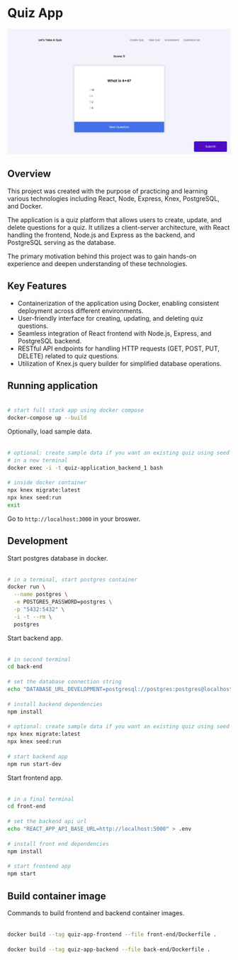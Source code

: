 # Quiz App

![quizapp screenshot](./image/Screenshot%20(80).png)

## Overview

This project was created with the purpose of practicing and learning various technologies including React, Node, Express, Knex, PostgreSQL, and Docker.

The application is a quiz platform that allows users to create, update, and delete questions for a quiz. It utilizes a client-server architecture, with React handling the frontend, Node.js and Express as the backend, and PostgreSQL serving as the database.

The primary motivation behind this project was to gain hands-on experience and deepen understanding of these technologies.

## Key Features

- Containerization of the application using Docker, enabling consistent deployment across different environments.
- User-friendly interface for creating, updating, and deleting quiz questions.
- Seamless integration of React frontend with Node.js, Express, and PostgreSQL backend.
- RESTful API endpoints for handling HTTP requests (GET, POST, PUT, DELETE) related to quiz questions.
- Utilization of Knex.js query builder for simplified database operations.

## Running application

```bash

# start full stack app using docker compose
docker-compose up --build

```

Optionally, load sample data.

```bash

# optional: create sample data if you want an existing quiz using seed data
# in a new terminal
docker exec -i -t quiz-application_backend_1 bash

# inside docker container
npx knex migrate:latest
npx knex seed:run
exit

```

Go to `http://localhost:3000` in your broswer.

## Development

Start postgres database in docker.

```bash

# in a terminal, start postgres container
docker run \
  --name postgres \
  -e POSTGRES_PASSWORD=postgres \
  -p "5432:5432" \
  -i -t --rm \
  postgres

```
Start backend app.

```bash

# in second terminal
cd back-end

# set the database connection string
echo "DATABASE_URL_DEVELOPMENT=postgresql://postgres:postgres@localhost/postgres" > .env

# install backend dependencies
npm install

# optional: create sample data if you want an existing quiz using seed data
npx knex migrate:latest
npx knex seed:run

# start backend app
npm run start-dev

```

Start frontend app.

```bash

# in a final terminal
cd front-end

# set the backend api url
echo "REACT_APP_API_BASE_URL=http://localhost:5000" > .env

# install front end dependencies
npm install

# start frontend app
npm start

```

## Build container image

Commands to build frontend and backend container images.

```bash

docker build --tag quiz-app-frontend --file front-end/Dockerfile .

docker build --tag quiz-app-backend --file back-end/Dockerfile .

```